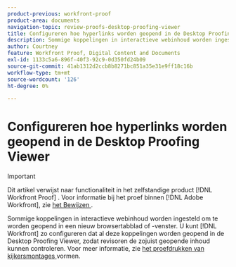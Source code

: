 ```yaml
---
product-previous: workfront-proof
product-area: documents
navigation-topic: review-proofs-desktop-proofing-viewer
title: Configureren hoe hyperlinks worden geopend in de Desktop Proofing Viewer
description: Sommige koppelingen in interactieve webinhoud worden ingesteld om te worden geopend in een nieuw browsertabblad of -venster. U kunt  [!DNL Workfront]  vormen om al dergelijke verbindingen binnen de Kijker van het Bewijs van de Desktop te openen, toestaand controleurs om de onlangs geopende inhoud te bewijzen. Voor meer informatie, zie het Proofing de montages van de kijker vormen.
author: Courtney
feature: Workfront Proof, Digital Content and Documents
exl-id: 1133c5a6-896f-40f3-92c9-0d350fd24b09
source-git-commit: 41ab1312d2ccb8b8271bc851a35e31e9ff18c16b
workflow-type: tm+mt
source-wordcount: '126'
ht-degree: 0%

---
```


# Configureren hoe hyperlinks worden geopend in de Desktop Proofing Viewer

>[!IMPORTANT]
>
>Dit artikel verwijst naar functionaliteit in het zelfstandige product [!DNL Workfront Proof] . Voor informatie bij het proef binnen [!DNL Adobe Workfront], zie [ het Bewijzen ](../../../review-and-approve-work/proofing/proofing.md).

Sommige koppelingen in interactieve webinhoud worden ingesteld om te worden geopend in een nieuw browsertabblad of -venster. U kunt [!DNL Workfront] zo configureren dat al deze koppelingen worden geopend in de Desktop Proofing Viewer, zodat revisoren de zojuist geopende inhoud kunnen controleren. Voor meer informatie, zie [ het proefdrukken van kijkersmontages ](../../../review-and-approve-work/proofing/reviewing-proofs-within-workfront/configure-proofing-viewer-settings.md) vormen.
